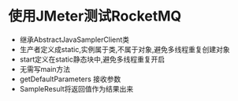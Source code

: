 # 使用JMeter测试RocketMQ
* 继承AbstractJavaSamplerClient类
* 生产者定义成static,实例属于类,不属于对象,避免多线程重复创建对象
* start定义在static静态块中,避免多线程重复开启
* 无需写main方法
* getDefaultParameters 接收参数
* SampleResult将返回值作为结果出来
